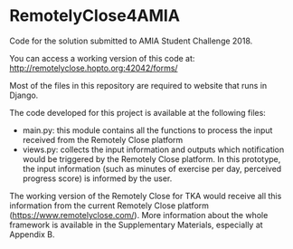 # RemotelyClose4AMIA
Code for the solution submitted to AMIA Student Challenge 2018.

You can access a working version of this code at: http://remotelyclose.hopto.org:42042/forms/

Most of the files in this repository are required to website that runs in Django.

The code developed for this project is available at the following files: 
- main.py: this module contains all the functions to process the input received from the Remotely Close platform
- views.py: collects the input information and outputs which notification would be triggered by the Remotely Close platform. In this prototype, the input information (such as minutes of exercise per day, perceived progress score) is informed by the user.

The working version of the Remotely Close for TKA would receive all this information from the current Remotely Close platform (https://www.remotelyclose.com/). More information about the whole framework is available in the Supplementary Materials, especially at Appendix B.
